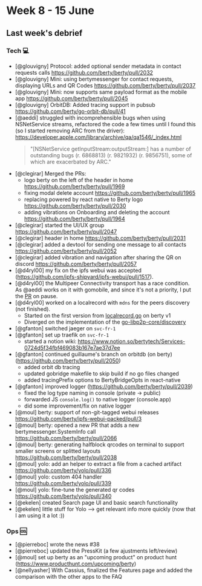 # Week 8 - 15 June

## Last week's debrief

### Tech :computer:

* [@glouvigny] Protocol: added optional sender metadata in contact requests calls https://github.com/berty/berty/pull/2032
* [@glouvigny] Mini: using bertymessenger for contact requests, displaying URLs and QR Codes https://github.com/berty/berty/pull/2037
* [@glouvigny] Mini: now supports same payload format as the mobile app https://github.com/berty/berty/pull/2045
* [@glouvigny] OrbitDB: Added tracing support in pubsub https://github.com/berty/go-orbit-db/pull/41
* [@aeddi] struggled with incomprehensible bugs when using NSNetService streams, refactored the code a few times until I found this (so I started removing ARC from the driver): https://developer.apple.com/library/archive/qa/qa1546/_index.html
    > "[NSNetService getInputStream:outputStream:] has a number of outstanding bugs (r. 6868813) (r. 9821932) (r. 9856751), some of which are exacerbated by ARC."
* [@clegirar] Merged the PRs:
    * logo berty on the left of the header in home https://github.com/berty/berty/pull/1969
    * fixing modal delete account https://github.com/berty/berty/pull/1965
    * replacing powered by react native to Berty logo https://github.com/berty/berty/pull/2030
    * adding vibrations on Onboarding and deleting the account https://github.com/berty/berty/pull/1964
* [@clegirar] started the UI/UX group https://github.com/berty/berty/pull/2047 
* [@clegirar] header in home https://github.com/berty/berty/pull/2031
* [@clegirar] added a devtool for sending one message to all contacts https://github.com/berty/berty/pull/2052
* [@clegirar] added vibration and navigation after sharing the QR on discord https://github.com/berty/berty/pull/2057
* [@d4ryl00] my fix on the ipfs webui was accepted (https://github.com/ipfs-shipyard/ipfs-webui/pull/1517).
* [@d4ryl00] the Multipeer Connectivity transport has a race condition. As @aeddi works on it with gomobile, and since it's not a priority, I put the [PR](https://github.com/berty/berty/pull/2018) on pause.
* [@d4ryl00] worked on a localrecord with `mdns` for the peers discovery (not finished).
    * Started on the first version from [localrecord.go](https://github.com/berty/berty/blob/v1/network/localrecord.go) on berty v1
    * Diverged on the implementation of the [go-libp2p-core/discovery](https://pkg.go.dev/github.com/libp2p/go-libp2p-core/discovery?tab=doc#Discovery)
* [@gfanton] switched jaeger on `svc-fr-1`
* [@gfanton] set up traefik on `svc-fr-1`
    *  started a notion wiki: https://www.notion.so/bertytech/Services-0724d5f34fbf469083b167e7ae37d7ee
* [@gfanton] continued guillaume's branch on orbitdb (on berty) (https://github.com/berty/berty/pull/2050)
    * added orbit db tracing
    * updated gobridge makefile to skip build if no go files changed
    * added tracingPrefix options to BertyBridgeOpts in react-native
* [@gfanton] improved logger (https://github.com/berty/berty/pull/2039)
    * fixed the log type naming in console (private -> public)
    * forwarded JS `console.log()` to native logger (console.app)
    * did some improvement/fix on native logger
* [@moul] berty: support of non-git-tagged webui releases https://github.com/berty/ipfs-webui-packed/pull/3
* [@moul] berty: opened a new PR that adds a new bertymessenger.SystemInfo call https://github.com/berty/berty/pull/2066
* [@moul] berty: generating halfblock qrcodes on terminal to support smaller screens or splitted layouts https://github.com/berty/berty/pull/2038
* [@moul] yolo: add an helper to extract a file from a cached artifact https://github.com/berty/yolo/pull/336
* [@moul] yolo: custom 404 handler https://github.com/berty/yolo/pull/339
* [@moul] yolo: fine-tune the generated qr codes https://github.com/berty/yolo/pull/340
* [@ekelen] created Search page UI and basic search functionality
* [@ekelen] little stuff for Yolo --> get relevant info more quickly (now that I am using it a lot :))

### Ops :cool:

* [@pierreboc] wrote the news #38
* [@pierreboc] updated the PressKit (a few ajustments left/review)
* [@moul] set up berty as an "upcoming product" on product hunt (https://www.producthunt.com/upcoming/berty)
* [@nellyasher] With Cassius, finalized the Features page and added the comparison with the other apps to the FAQ
